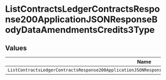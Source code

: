 # ListContractsLedgerContractsResponse200ApplicationJSONResponseBodyDataAmendmentsCredits3Type


## Values

| Name                                                                                                           | Value                                                                                                          |
| -------------------------------------------------------------------------------------------------------------- | -------------------------------------------------------------------------------------------------------------- |
| `ListContractsLedgerContractsResponse200ApplicationJSONResponseBodyDataAmendmentsCredits3TypeCreditExpiration` | CREDIT_EXPIRATION                                                                                              |
